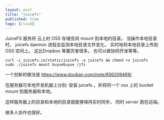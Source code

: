 ```yaml
---
layout: post
title: "juicefs"
published: true
tags: [cloud]
---
```


JuiceFS 服务将 云上的 OSS 存储空间 mount 到本地的目录。 
当操作本地目录时， juicefs daemon 进程会监测本地目录文件变化， 实时地将本地目录上传到 OSS 空间上。 
这比Dropbox 等要厉害很多。 
也可以做协同开发等等。 

```
curl -L juicefs.io/static/juicefs -o juicefs && chmod +x juicefs
sudo ./juicefs mount buyuebuyue /jfs
```


一个创新的做法是 https://www.douban.com/note/656209469/

在服务器可本地开发机器上分别: 
安装 juicefs ，并将同一个 oss 上的 bucket mount 到服务器和本地。 


这样服务器上的目录和本地的目录就能够保持实时同步。 
同时 server 跑在远端。 

做多人协作也很好。 
